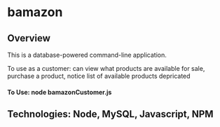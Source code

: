 # bamazon

<h2>Overview</h2>

This is a database-powered command-line application. 

To use as a customer:   can view what products are available for sale,
                        purchase a product, 
                        notice list of available products depricated


<h4>To Use: node bamazonCustomer.js</h4>

<h2>Technologies: Node, MySQL, Javascript, NPM</h2>
